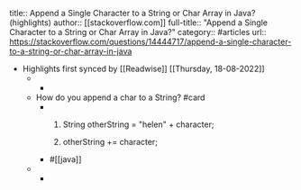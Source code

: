 title:: Append a Single Character to a String or Char Array in Java? (highlights)
author:: [[stackoverflow.com]]
full-title:: "Append a Single Character to a String or Char Array in Java?"
category:: #articles
url:: https://stackoverflow.com/questions/14444717/append-a-single-character-to-a-string-or-char-array-in-java

- Highlights first synced by [[Readwise]] [[Thursday, 18-08-2022]]
	- -
	- How do you append a char to a String? #card
		- 1. String otherString = "helen" + character;
		  
		  2. otherString +=  character;
		- #[[java]]
	- -